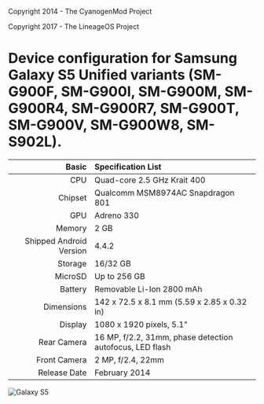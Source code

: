 Copyright 2014 - The CyanogenMod Project

Copyright 2017 - The LineageOS Project

Device configuration for Samsung Galaxy S5 Unified variants (SM-G900F, SM-G900I, SM-G900M, SM-G900R4, SM-G900R7, SM-G900T, SM-G900V, SM-G900W8, SM-S902L).
========================================

Basic   | Specification List
-------:|:-------------------------
CPU     | Quad-core 2.5 GHz Krait 400
Chipset | Qualcomm MSM8974AC Snapdragon 801
GPU     | Adreno 330
Memory  | 2 GB
Shipped Android Version | 4.4.2
Storage | 16/32 GB
MicroSD | Up to 256 GB
Battery | Removable Li-Ion 2800 mAh
Dimensions | 142 x 72.5 x 8.1 mm (5.59 x 2.85 x 0.32 in)
Display | 1080 x 1920 pixels, 5.1"
Rear Camera  | 16 MP, f/2.2, 31mm, phase detection autofocus, LED flash
Front Camera | 2 MP, f/2.4, 22mm
Release Date | February 2014

![Galaxy S5](http://cdn2.gsmarena.com/vv/pics/samsung/samsung-galaxy-s5-g900f-1.jpg "Galaxy S5")
